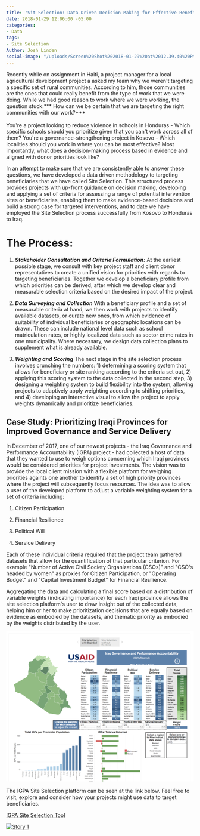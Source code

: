 ```yaml
---
title: 'Sit Selection: Data-Driven Decision Making for Effective Beneficiary Targeting'
date: 2018-01-29 12:06:00 -05:00
categories:
- Data
tags:
- Site Selection
Author: Josh Linden
social-image: "/uploads/Screen%20Shot%202018-01-29%20at%2012.39.40%20PM.png"
---
```


Recently while on assignment in Haiti, a project manager for a local agricultural development project a asked my team why we weren't targeting a specific set of rural communities. According to him, those communities are the ones that could really benefit from the type of work that we were doing. While we had good reason to work where we were working, the question stuck:\*\*\* How can we be certain that we are targeting the right communities with our work?\*\*\*\
\
You're a project looking to reduce violence in schools in Honduras - Which specific schools should you prioritize given that you can't work across all of them? You're a governance-strengthening project in Kosovo - Which localities should you work in where you can be most effective? Most importantly, what does a decision-making process based in evidence and aligned with donor priorities look like?

In an attempt to make sure that we are consistently able to answer these questions, we have developed a data driven methodology to targeting beneficiaries that we have called Site Selection. This structured process provides projects with up-front guidance on decision making, developing and applying a set of criteria for assessing a range of potential intervention sites or beneficiaries, enabling them to make evidence-based decisions and build a strong case for targeted interventions, and to date we have employed the Site Selection process successfully from Kosovo to Honduras to Iraq.

# The Process:

1. ***Stakeholder Consultation and Criteria Formulation:***
   At the earliest possible stage, we consult with key project staff and client donor representatives to create a unified vision for priorities with regards to targeting beneficiaries. Together we develop a beneficiary profile from which priorities can be derived, after which we develop clear and measurable selection criteria based on the desired impact of the project.

2. ***Data Surveying and Collection***
   With a beneficiary profile and a set of measurable criteria at hand, we then work with projects to identify available datasets, or curate new ones, from which evidence of suitability of individual beneficiaries or geographic locations can be drawn. These can include national level data such as school matriculation rates, or highly localized data such as sector crime rates in one municipality. Where necessary, we design data collection plans to supplement what is already available.

3. ***Weighting and Scoring***
   The next stage in the site selection process involves crunching the numbers: 1) determining a scoring system that allows for beneficiary or site ranking according to the criteria set out, 2) applying this scoring system to the data collected in the second step, 3) designing a weighting system to build flexibility into the system, allowing projects to adaptively apply weighting according to shifting priorities, and 4) developing an interactive visual to allow the project to apply weights dynamically and prioritize beneficiaries.

## Case Study: Prioritizing Iraqi Provinces for Improved Governance and Service Delivery

In December of 2017, one of our newest projects - the Iraq Governance and Performance Accountability (IGPA) project - had collected a host of data that they wanted to use to weigh options concerning which Iraqi provinces would be considered priorities for project investments. The vision was to provide the local client mission with a flexible platform for weighing priorities againts one another to identify a set of high priority provinces where the project will subsequently focus resources. The idea was to allow a user of the developed platform to adjust a variable weighting system for a set of criteria including:

1. Citizen Participation

2. Financial Resilience

3. Political Will

4. Service Delivery

Each of these individual criteria required that the project team gathered datasets that allow for the quantification of that particular criterion. For example "Number of Active Civil Society Organizations (CSOs)" and "CSO's headed by women" as proxies for Citizen Participation, or "Operating Budget"  and "Capital Investment Budget" for Financial Resilience.

Aggregating the data and calculating a final score based on a distribution of variable weights (indicating importance) for each Iraqi province allows the site selection platform's user to draw insight out of the collected data, helping him or her to make prioritization decisions that are equally based on evidence as embodied by the datasets, and thematic priority as embodied by the weights distributed by the user.

![Screen Shot 2018-01-29 at 12.37.56 PM.png](/uploads/Screen%20Shot%202018-01-29%20at%2012.37.56%20PM.png)

The IGPA Site Selection platform can be seen at the link below. Feel free to visit, explore and consider how your projects might use data to target beneficiaries.

[IGPA Site Selection Tool ](https://public.tableau.com/profile/josh.linden#!/vizhome/SiteSelectionTool/Story1?publish=yes)

<div class='tableauPlaceholder' id='viz1516940166030' style='position: relative'><noscript><a href='#'><img alt='Story 1 ' src='https://public.tableau.com/static/images/Si/SiteSelectionTool/Story1/1_rss.png' style='border: none' /></a></noscript><object class='tableauViz' style='display:none;'><param name='host_url' value='https%3A%2F%2Fpublic.tableau.com%2F' /> <param name='embed_code_version' value='3' /> <param name='site_root' value='' /><param name='name' value='SiteSelectionTool/Story1' /><param name='tabs' value='no' /><param name='toolbar' value='yes' /><param name='static_image' value='https://public.tableau.com/static/images/Si/SiteSelectionTool/Story1/1.png' /> <param name='animate_transition' value='yes' /><param name='display_static_image' value='yes' /><param name='display_spinner' value='yes' /><param name='display_overlay' value='yes' /><param name='display_count' value='yes' /></object></div> <script type='text/javascript'> var divElement = document.getElementById('viz1516940166030'); var vizElement = divElement.getElementsByTagName('object')[0]; vizElement.style.width='1400px';vizElement.style.height='1647px'; var scriptElement = document.createElement('script'); scriptElement.src = 'https://public.tableau.com/javascripts/api/viz_v1.js'; vizElement.parentNode.insertBefore(scriptElement, vizElement); </script>